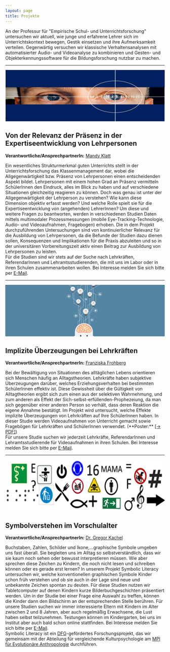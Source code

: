 ```yaml
---
layout: page
title: Projekte
---
```


An der Professur für "Empirische Schul- und Unterrichtsforschung" untersuchen wir aktuell, wie junge und erfahrene Lehrer sich im Unterrichtskontext bewegen, Gestik einsetzen und ihre Aufmerksamkeit verteilen. Gegenwärtig versuchen wir klassische Verhaltensanalysen mit automatisierter Audio- und Videoanalyse zu kombinieren und Gesten- und Objekterkennungssoftware für die Bildungsforschung nutzbar zu machen.

***

<span class="image fit"><img src="assets/images/pic01.jpg" alt="" /></span>
<article id="Klatt">
<h2>Von der Relevanz der Präsenz in der Expertiseentwicklung von Lehrpersonen</h2>

<p><b>Verantwortliche/AnsprechpartnerIn:</b> <a href="https://empschul-leipzig.github.io/team#Klatt">Mandy Klatt</a></p>

<p>Ein wesentliches Strukturmerkmal guten Unterrichts stellt in der Unterrichtsforschung das Klassenmanagement dar, wobei die Allgegenwärtigkeit bzw. Präsenz von Lehrpersonen einen entscheidenden Aspekt bildet. Lehrpersonen mit einem hohen Grad an Präsenz vermitteln SchülerInnen den Eindruck, alles im Blick zu haben und auf verschiedene Situationen gleichzeitig reagieren zu können. Doch was genau ist unter der Allgegenwärtigkeit der Lehrperson zu verstehen? Wie kann diese Dimension objektiv erfasst werden? Und welche Rolle spielt sie für die Expertiseentwicklung von (angehenden) LehrerInnen? 
Um diese und weitere Fragen zu beantworten, werden in verschiedenen Studien Daten mittels multimodaler Prozessmessungen (mobile Eye-Tracking-Technologie, Audio- und Videoaufnahmen, Fragebogen) erhoben. Die in dem Projekt durchzuführenden Untersuchungen sind von kontinuierlicher Relevanz für die Ausbildung von Lehrpersonen, da die Befunde der Studien dazu dienen sollen, Konsequenzen und Implikationen für die Praxis abzuleiten und so in der universitären Vorbereitungszeit aktiv einen Beitrag zur Ausbildung von Lehrpersonen zu leisten.<br> 
Für die Studien sind wir stets auf der Suche nach Lehrkräften, ReferendarInnen und Lehramtsstudierenden, die mit uns im Labor oder in ihren Schulen zusammenarbeiten wollen. Bei Interesse melden Sie sich bitte per <a href="mailto:mandy.klatt@uni-leipzig.de">E-Mail</a>.</p>
</article>

***
<span class="image fit"><img src="assets/images/pic02.jpg" alt="" /></span>
<article id="Frohberg">
<h2>Implizite Überzeugungen bei Lehrkräften</h2>

<p><b>Verantwortliche/AnsprechpartnerIn:</b> <a href="https://empschul-leipzig.github.io/team#Frohberg">Franziska Frohberg</a></p>

<p>Bei der Bewältigung von Situationen des alltäglichen Lebens orientieren sich Menschen häufig an Alltagstheorien. Lehrkräfte haben subjektive Überzeugungen darüber, welches Erziehungsverhalten bei bestimmten SchülerInnen effektiv ist. Diese Gewissheit über die Gültigkeit von Alltagtheorien ergibt sich zum einen aus der selektiven Wahrnehmung, und zum anderen als Effekt der Sich-selbst-erfüllenden-Prophezeiung, da man sich gegenüber einer anderen Person so verhält, dass deren Reaktion die eigene Annahme bestätigt. Im Projekt wird untersucht, welche Effekte implizite Überzeugungen von Lehrkräften auf Ihre SchülerInnen haben. In dieser Studie werden Videoaufnahmen von Unterricht gemacht sowie Fragebögen für Lehrkräften und SchülerInnen verwendet. (**Poster:** <a href="/assets/pdfs/Frohberg_Poster_2019_12_02.pdf">[&rarr; PDF]</a>)<br> 
Für unsere Studie suchen wir jederzeit Lehrkräfte, ReferendarInnen und Lehramtsstudierende für Videoaufnahmen in ihren Schulen. Bei Interesse melden Sie sich bitte per <a href="mailto:franziska.frohberg@uni-leipzig.de">E-Mail</a>.</p>
</article>

***
<span class="image fit"><img src="assets/images/pic06.jpg" alt="" /></span>
<article id="Kachel">
<h2>Symbolverstehen im Vorschulalter</h2>

<p><b>Verantwortliche/AnsprechpartnerIn:</b> <a href="https://empschul-leipzig.github.io/team#Kachel">Dr. Gregor Kachel</a></p>

<p>Buchstaben, Zahlen, Schilder und Ikone,…graphische Symbole umgeben uns fast überall. Sie begleiten uns im Alltag so selbstverständlich, dass wir sie kaum noch sehen oder bewusst interpretieren müssen. Wie aber sprechen diese Zeichen zu Kindern, die noch nicht lesen und schreiben können oder es gerade erst lernen? In unserem Projekt Symbolic Literacy untersuchen wir, welche konventionellen graphischen Symbole Kinder schon früh verstehen und ob sie auch in der Lage sind neue und unbekannte Zeichen spontan zu deuten. Für diese Studien nutzen wir Tabletcomputer auf denen Kindern kurze Bilderbuchgeschichten präsentiert werden. Um in der Studie bei einer Frage eine Auswahl zu treffen, können die Kinder dann den Bildschirm an der entsprechenden Stelle berühren. Für unsere Studien suchen wir immer interessierte Eltern mit Kindern im Alter zwischen 2 und 8 Jahren, aber auch regelmäßig Erwachsene, die Lust haben selbst teilzunehmen. Testungen können im Kindergarten, bei uns im Institut aber auch bald schon online stattfinden. Bei Interesse melden Sie sich bitte per <a href="mailto:gregor.kachel@uni-leipzig.de">E-Mail</a>.<br>
Symbolic Literacy ist ein <a href="https://www.dfg.de">DFG</a>-gefördertes Forschungsprojekt, das wir gemeinsam mit der Abteilung für vergleichende Kulturpsychologie am <a href="https://www.eva.mpg.de/comparative-cultural-psychology/index.html">MPI für Evolutionäre Anthropologie</a> durchführen.</p>
</article>

